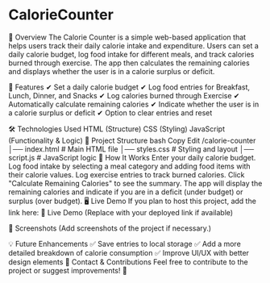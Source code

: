 # CalorieCounter

📌 Overview
The Calorie Counter is a simple web-based application that helps users track their daily calorie intake and expenditure. Users can set a daily calorie budget, log food intake for different meals, and track calories burned through exercise. The app then calculates the remaining calories and displays whether the user is in a calorie surplus or deficit.

🚀 Features
✔ Set a daily calorie budget
✔ Log food entries for Breakfast, Lunch, Dinner, and Snacks
✔ Log calories burned through Exercise
✔ Automatically calculate remaining calories
✔ Indicate whether the user is in a calorie surplus or deficit
✔ Option to clear entries and reset

🛠️ Technologies Used
HTML (Structure)
CSS (Styling)
JavaScript (Functionality & Logic)
📂 Project Structure
bash
Copy
Edit
/calorie-counter
│── index.html        # Main HTML file
│── styles.css        # Styling and layout
│── script.js         # JavaScript logic
🎯 How It Works
Enter your daily calorie budget.
Log food intake by selecting a meal category and adding food items with their calorie values.
Log exercise entries to track burned calories.
Click "Calculate Remaining Calories" to see the summary.
The app will display the remaining calories and indicate if you are in a deficit (under budget) or surplus (over budget).
🖥️ Live Demo
If you plan to host this project, add the link here:
🔗 Live Demo (Replace with your deployed link if available)

📌 Screenshots
(Add screenshots of the project if necessary.)

💡 Future Enhancements
✅ Save entries to local storage
✅ Add a more detailed breakdown of calorie consumption
✅ Improve UI/UX with better design elements
📩 Contact & Contributions
Feel free to contribute to the project or suggest improvements! 🚀
